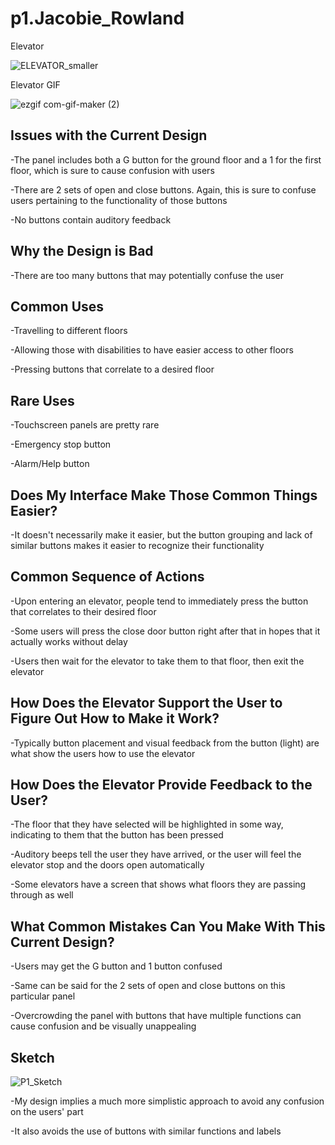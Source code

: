# p1.Jacobie_Rowland
Elevator

![ELEVATOR_smaller](https://user-images.githubusercontent.com/113062338/191854329-107144a0-1708-4a26-990f-dc89fd978ace.jpg)

Elevator GIF

![ezgif com-gif-maker (2)](https://user-images.githubusercontent.com/113062338/191854174-c301e069-fa34-47ea-8b02-239a25436be4.gif)

Issues with the Current Design
-
-The panel includes both a G button for the ground floor and a 1 for the first floor, which is sure to cause confusion with users

-There are 2 sets of open and close buttons. Again, this is sure to confuse users pertaining to the functionality of those buttons

-No buttons contain auditory feedback

Why the Design is Bad
-
-There are too many buttons that may potentially confuse the user

Common Uses
-
-Travelling to different floors

-Allowing those with disabilities to have easier access to other floors

-Pressing buttons that correlate to a desired floor

Rare Uses
-
-Touchscreen panels are pretty rare

-Emergency stop button

-Alarm/Help button

Does My Interface Make Those Common Things Easier?
-
-It doesn't necessarily make it easier, but the button grouping and lack of similar buttons makes it easier to recognize their functionality

Common Sequence of Actions
-
-Upon entering an elevator, people tend to immediately press the button that correlates to their desired floor

-Some users will press the close door button right after that in hopes that it actually works without delay

-Users then wait for the elevator to take them to that floor, then exit the elevator

How Does the Elevator Support the User to Figure Out How to Make it Work?
-
-Typically button placement and visual feedback from the button (light) are what show the users how to use the elevator

How Does the Elevator Provide Feedback to the User?
-
-The floor that they have selected will be highlighted in some way, indicating to them that the button has been pressed

-Auditory beeps tell the user they have arrived, or the user will feel the elevator stop and the doors open automatically

-Some elevators have a screen that shows what floors they are passing through as well

What Common Mistakes Can You Make With This Current Design?
-
-Users may get the G button and 1 button confused 

-Same can be said for the 2 sets of open and close buttons on this particular panel

-Overcrowding the panel with buttons that have multiple functions can cause confusion and be visually unappealing

Sketch
-
![P1_Sketch](https://user-images.githubusercontent.com/113062338/192863570-ba8053a6-29a2-4d40-994e-1a2eff2f138f.png)

-My design implies a much more simplistic approach to avoid any confusion on the users' part

-It also avoids the use of buttons with similar functions and labels
